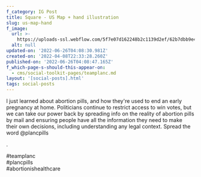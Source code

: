 ```yaml
---
f_category: IG Post
title: Square - US Map + hand illustration
slug: us-map-hand
f_image:
  url: >-
    https://uploads-ssl.webflow.com/5f7e07d162248b2c1139d2ef/62b7dbb9e4857d0d9fa6862f_PlanC_Reality-Post5.png
  alt: null
updated-on: '2022-06-26T04:08:30.981Z'
created-on: '2022-04-08T22:33:28.260Z'
published-on: '2022-06-26T04:08:47.165Z'
f_which-page-s-should-this-appear-on:
  - cms/social-toolkit-pages/teamplanc.md
layout: '[social-posts].html'
tags: social-posts
---
```


I just learned about abortion pills, and how they're used to end an early pregnancy at home. Politicians continue to restrict access to win votes, but we can take our power back by spreading info on the reality of abortion pills by mail and ensuring people have all the information they need to make their own decisions, including understanding any legal context. Spread the word @plancpills 

.

#teamplanc  
#plancpills  
#abortionishealthcare

‍
